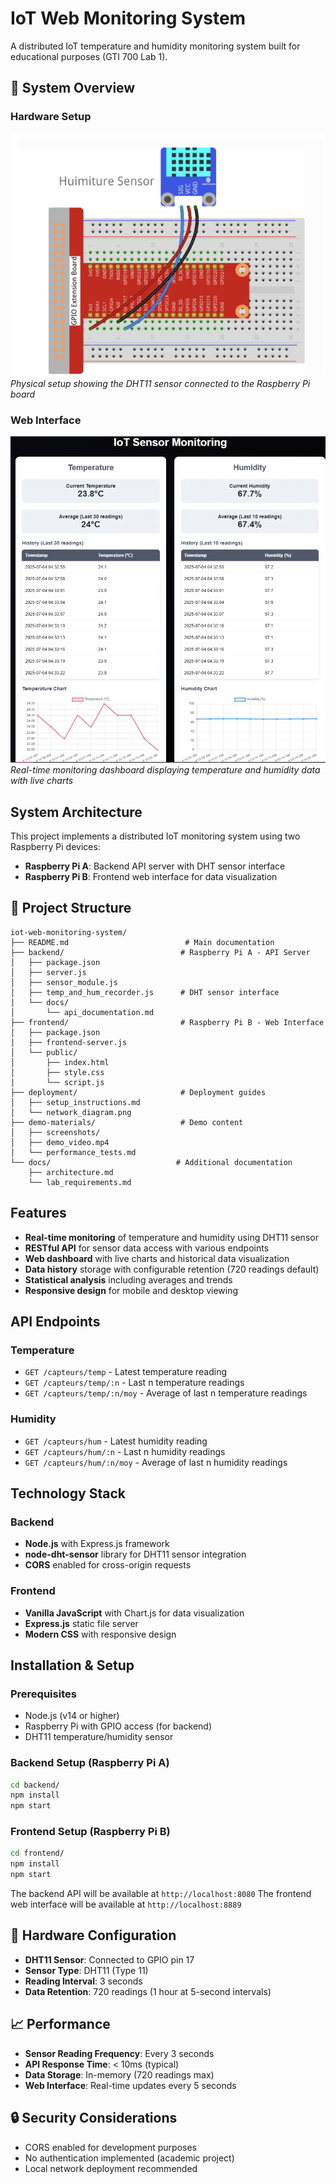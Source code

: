 # IoT Web Monitoring System

A distributed IoT temperature and humidity monitoring system built for educational purposes (GTI 700 Lab 1).

## 📸 System Overview

### Hardware Setup
![Board Setup](demo-materials/screenshots/board.png)
*Physical setup showing the DHT11 sensor connected to the Raspberry Pi board*

### Web Interface
![Web Interface](demo-materials/screenshots/interface.png)
*Real-time monitoring dashboard displaying temperature and humidity data with live charts*

## System Architecture

This project implements a distributed IoT monitoring system using two Raspberry Pi devices:

- **Raspberry Pi A**: Backend API server with DHT sensor interface
- **Raspberry Pi B**: Frontend web interface for data visualization

## 📁 Project Structure
```
iot-web-monitoring-system/
├── README.md                          # Main documentation
├── backend/                          # Raspberry Pi A - API Server
│   ├── package.json
│   ├── server.js
│   ├── sensor_module.js
│   ├── temp_and_hum_recorder.js      # DHT sensor interface
│   └── docs/
│       └── api_documentation.md
├── frontend/                         # Raspberry Pi B - Web Interface
│   ├── package.json
│   ├── frontend-server.js
│   └── public/
│       ├── index.html
│       ├── style.css
│       └── script.js
├── deployment/                       # Deployment guides
│   ├── setup_instructions.md
│   └── network_diagram.png
├── demo-materials/                   # Demo content
│   ├── screenshots/
│   ├── demo_video.mp4
│   └── performance_tests.md
└── docs/                            # Additional documentation
    ├── architecture.md
    └── lab_requirements.md
```

##  Features

- **Real-time monitoring** of temperature and humidity using DHT11 sensor
- **RESTful API** for sensor data access with various endpoints
- **Web dashboard** with live charts and historical data visualization
- **Data history** storage with configurable retention (720 readings default)
- **Statistical analysis** including averages and trends
- **Responsive design** for mobile and desktop viewing

##  API Endpoints

### Temperature
- `GET /capteurs/temp` - Latest temperature reading
- `GET /capteurs/temp/:n` - Last n temperature readings
- `GET /capteurs/temp/:n/moy` - Average of last n temperature readings

### Humidity
- `GET /capteurs/hum` - Latest humidity reading
- `GET /capteurs/hum/:n` - Last n humidity readings
- `GET /capteurs/hum/:n/moy` - Average of last n humidity readings

##  Technology Stack

### Backend
- **Node.js** with Express.js framework
- **node-dht-sensor** library for DHT11 sensor integration
- **CORS** enabled for cross-origin requests

### Frontend
- **Vanilla JavaScript** with Chart.js for data visualization
- **Express.js** static file server
- **Modern CSS** with responsive design

## Installation & Setup

### Prerequisites
- Node.js (v14 or higher)
- Raspberry Pi with GPIO access (for backend)
- DHT11 temperature/humidity sensor

### Backend Setup (Raspberry Pi A)
```bash
cd backend/
npm install
npm start
```

### Frontend Setup (Raspberry Pi B)
```bash
cd frontend/
npm install
npm start
```

The backend API will be available at `http://localhost:8080`
The frontend web interface will be available at `http://localhost:8889`

## 📡 Hardware Configuration

- **DHT11 Sensor**: Connected to GPIO pin 17
- **Sensor Type**: DHT11 (Type 11)
- **Reading Interval**: 3 seconds
- **Data Retention**: 720 readings (1 hour at 5-second intervals)


## 📈 Performance

- **Sensor Reading Frequency**: Every 3 seconds
- **API Response Time**: < 10ms (typical)
- **Data Storage**: In-memory (720 readings max)
- **Web Interface**: Real-time updates every 5 seconds

## 🔒 Security Considerations

- CORS enabled for development purposes
- No authentication implemented (academic project)
- Local network deployment recommended